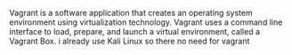 Vagrant is a software application that creates an operating system environment using virtualization technology. Vagrant uses a command line interface to load, prepare, and launch a virtual environment, called a Vagrant Box. i already use Kali Linux so there no need for vagrant
